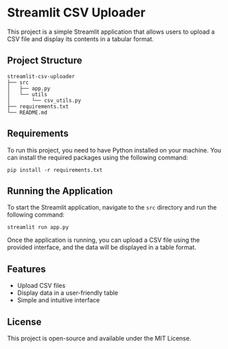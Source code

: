# Streamlit CSV Uploader

This project is a simple Streamlit application that allows users to upload a CSV file and display its contents in a tabular format. 

## Project Structure

```
streamlit-csv-uploader
├── src
│   ├── app.py
│   └── utils
│       └── csv_utils.py
├── requirements.txt
└── README.md
```

## Requirements

To run this project, you need to have Python installed on your machine. You can install the required packages using the following command:

```
pip install -r requirements.txt
```

## Running the Application

To start the Streamlit application, navigate to the `src` directory and run the following command:

```
streamlit run app.py
```

Once the application is running, you can upload a CSV file using the provided interface, and the data will be displayed in a table format.

## Features

- Upload CSV files
- Display data in a user-friendly table
- Simple and intuitive interface

## License

This project is open-source and available under the MIT License.